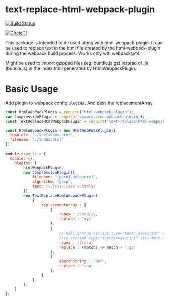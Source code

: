 # text-replace-html-webpack-plugin

[![Build Status](https://travis-ci.org/rushil94/text-replace-html-webpack-plugin.svg?branch=master)](https://travis-ci.org/rushil94/text-replace-html-webpack-plugin)

[![CircleCI](https://circleci.com/gh/rushil94/text-replace-html-webpack-plugin.svg?style=svg)](https://circleci.com/gh/rushil94/text-replace-html-webpack-plugin)

This package is intended to be used along with html-webpack-plugin. It can be used to replace text in the html file created by the html-webpack-plugin during the webpack build process. Works only wth webpack@^4

Might be used to import gzipped files (eg. bundle.js.gz) instead of .js (bundle.js) in the index.html generated by HtmlWebpackPlugin.

# Basic Usage

Add plugin to webpack config `plugins`. And pass the replacementArray.

```javascript
const HtmlWebPackPlugin = require("html-webpack-plugin");
var CompressionPlugin = require('compression-webpack-plugin');
const TextReplaceHtmlWebpackPlugin = require('text-replace-html-webpack-plugin');

const htmlWebpackPlugin = new HtmlWebPackPlugin({
  template: "./src/index.html",
  filename: "./index.html"
});

module.exports = {
  module: {},
    plugins: [
        htmlWebpackPlugin,
        new CompressionPlugin({
            filename: "[path].gz[query]",
            algorithm: "gzip",
            test: /\.js$|\.css$|\.html$/
        }),
        new TextReplaceHtmlWebpackPlugin(
            {
                replacementArray : [
                    {
                        regex : /abcd/ig,
                        replace : 'xyz'
                    },
                    {
                        // Will change <script type="text/javascript" src="main.js">
                        //to <script type="text/javascript" src="main.js.gz">
                        regex : /js/ig,
                        replace : (match) => match + '.gz'
                    },
                    {
                        searchString : 'def',
                        replace : 'aaa'
                    },
                ]
            }
        ),
    ]
};
```
